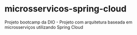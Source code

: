 # microsservicos-spring-cloud
Projeto bootcamp da DIO - Projeto com arquitetura baseada em microsserviços utilizando Spring Cloud
